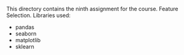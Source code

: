 This directory contains the ninth assignment for the course. Feature Selection. Libraries used:

- pandas
- seaborn
- matplotlib
- sklearn
